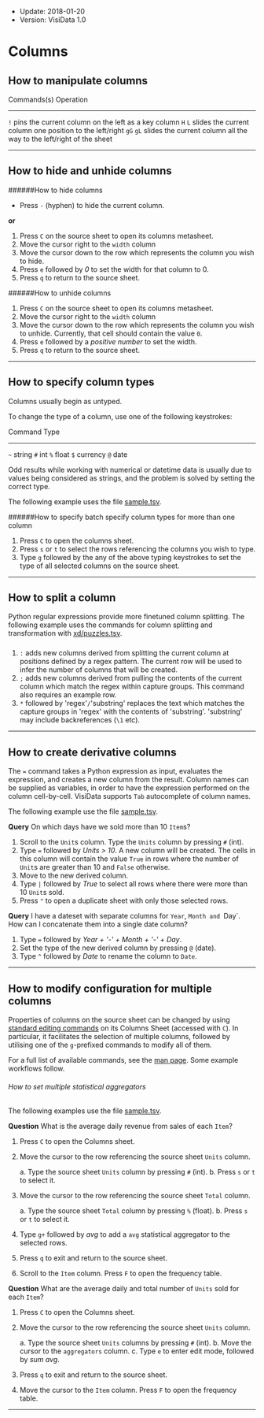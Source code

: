 - Update: 2018-01-20
- Version: VisiData 1.0

# Columns

## How to manipulate columns

Commands(s)     Operation
------------    -----------
`!`             pins the current column on the left as a key column
 `H`  `L`       slides the current column one position to the left/right
`gG` `gL`       slides the current column all the way to the left/right of the sheet

---

## How to hide and unhide columns

######How to hide columns

- Press `-` (hyphen) to hide the current column.

**or**

1. Press `C` on the source sheet to open its columns metasheet.
2. Move the cursor right to the `width` column
3. Move the cursor down to the row which represents the column you wish to hide.
4. Press `e` followed by *0* to set the width for that column to 0.
5. Press `q` to return to the source sheet.

######How to unhide columns

1. Press `C` on the source sheet to open its columns metasheet.
2. Move the cursor right to the `width` column
3. Move the cursor down to the row which represents the column you wish to unhide. Currently, that cell should contain the value `0`.
4. Press `e` followed by a *positive number* to set the width.
5. Press `q` to return to the source sheet.

---

## How to specify column types

Columns usually begin as untyped.

To change the type of a column, use one of the following keystrokes:

 Command    Type
--------- --------
`~`       string
`#`       int
`%`       float
`$`       currency
`@`       date

Odd results while working with numerical or datetime data is usually due to values being considered as strings, and the problem is solved by setting the correct type.

The following example uses the file [sample.tsv](https://raw.githubusercontent.com/saulpw/visidata/stable/sample_data/sample.tsv).

<div class="asciicast">
    <asciinema-player id="player" poster="npt:0:20" rows=27 src="../casts/types.cast"></asciinema-player>
    <script type="text/javascript" src="/asciinema-player.js"></script>
</div>

######How to specify batch specify column types for more than one column

1. Press `C` to open the columns sheet.
2. Press `s` or `t` to select the rows referencing the columns you wish to type.
3. Type `g` followed by the any of the above typing keystrokes to set the type of all selected columns on the source sheet.

---

## How to split a column

Python regular expressions provide more finetuned column splitting. The following example
uses the commands for column splitting and transformation with [xd/puzzles.tsv](http://xd.saul.pw/xd-metadata.zip).

<div class="asciicast">
    <asciinema-player id="player" poster="npt:0:20" rows=27 src="../casts/split-regex.cast"></asciinema-player>
    <script type="text/javascript" src="/asciinema-player.js"></script>
</div>

###

1. `:` adds new columns derived from splitting the current column at positions defined by a regex pattern. The current row will be used to infer the number of columns that will be created.
2. `;` adds new columns derived from pulling the contents of the current column which match the regex within capture groups. This command also requires an example row.
3. `*` followed by 'regex'`/`'substring' replaces the text which matches the capture groups in 'regex' with the contents of 'substring'. 'substring' may include backreferences (`\1` etc).

---

## How to create derivative columns

The `=` command takes a Python expression as input, evaluates the expression, and creates a new column from the result. Column names can be supplied as variables, in order to have the expression performed on the column cell-by-cell. VisiData supports `Tab` autocomplete of column names.

The following example use the file [sample.tsv](https://raw.githubusercontent.com/saulpw/visidata/stable/sample_data/sample.tsv).

**Query** On which days have we sold more than 10 `Item`s?

1. Scroll to the `Unit`s column. Type the `Units` column by pressing `#` (int).
2. Type `=` followed by *Units > 10*. A new column will be created. The cells in this column will contain the value `True` in rows where the number of `Unit`s are greater than 10 and `False` otherwise.
3. Move to the new derived column.
4. Type `|` followed by *True* to select all rows where there were more than 10 `Unit`s sold.
5. Press `"` to open a duplicate sheet with only those selected rows.

**Query** I have a dateset with separate columns for `Year`, `Month and `Day`. How can I concatenate them into a single date column?

1. Type `=` followed by *Year + '-' + Month + '-' + Day*.
2. Set the type of the new derived column by pressing `@` (date).
3. Type `^` followed by *Date* to rename the column to `Date`.

---

## How to modify configuration for multiple columns

Properties of columns on the source sheet can be changed by using [standard editing commands](/howto/editing) on its Columns Sheet (accessed with `C`). In particular, it facilitates the selection of multiple columns, followed by utilising one of the `g`-prefixed commands to modify all of them.

For a full list of available commands, see the [man page](/howto/man#columns). Some example workflows follow.

###### How to set multiple statistical aggregators

The following examples use the file [sample.tsv](https://raw.githubusercontent.com/saulpw/visidata/stable/sample_data/sample.tsv).

**Question** What is the average daily revenue from sales of each `Item`?

1. Press `C` to open the Columns sheet.
2. Move the cursor to the row referencing the source sheet `Units` column.

    a. Type the source sheet `Units` column by pressing `#` (int).
    b. Press `s` or `t` to select it.

3. Move the cursor to the row referencing the source sheet `Total` column.

    a. Type the source sheet `Total` column by pressing `%` (float).
    b. Press `s` or `t` to select it.

4. Type `g+` followed by *avg* to add a `avg` statistical aggregator to the selected rows.
5. Press `q` to exit and return to the source sheet.
6. Scroll to the `Item` column. Press `F` to open the frequency table.

**Question** What are the average daily and total number of `Units` sold for each `Item`?

1. Press `C` to open the Columns sheet.
2. Move the cursor to the row referencing the source sheet `Units` column.

    a. Type the source sheet `Units` columns by pressing `#` (int).
    b. Move the cursor to the `aggregators` column.
    c. Type `e` to enter edit mode, followed by *sum avg*.

3. Press `q` to exit and return to the source sheet.
4. Move the cursor to the `Item` column. Press `F` to open the frequency table.

---
